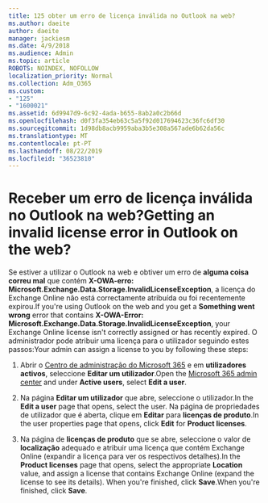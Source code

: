 ```yaml
---
title: 125 obter um erro de licença inválida no Outlook na web?
ms.author: daeite
author: daeite
manager: jackiesm
ms.date: 4/9/2018
ms.audience: Admin
ms.topic: article
ROBOTS: NOINDEX, NOFOLLOW
localization_priority: Normal
ms.collection: Adm_O365
ms.custom:
- "125"
- "1600021"
ms.assetid: 6d9947d9-6c92-4ada-b655-8ab2a0c2b66d
ms.openlocfilehash: d0f3fa354eb63c5a5f92d017694623c36fc6df30
ms.sourcegitcommit: 1d98db8acb9959aba3b5e308a567ade6b62da56c
ms.translationtype: MT
ms.contentlocale: pt-PT
ms.lasthandoff: 08/22/2019
ms.locfileid: "36523810"
---
```

# <a name="getting-an-invalid-license-error-in-outlook-on-the-web"></a><span data-ttu-id="b1e03-102">Receber um erro de licença inválida no Outlook na web?</span><span class="sxs-lookup"><span data-stu-id="b1e03-102">Getting an invalid license error in Outlook on the web?</span></span>

<span data-ttu-id="b1e03-103">Se estiver a utilizar o Outlook na web e obtiver um erro de **alguma coisa correu mal** que contém **X-OWA-erro: Microsoft.Exchange.Data.Storage.InvalidLicenseException**, a licença do Exchange Online não está correctamente atribuída ou foi recentemente expirou.</span><span class="sxs-lookup"><span data-stu-id="b1e03-103">If you're using Outlook on the web and you get a **Something went wrong** error that contains **X-OWA-Error: Microsoft.Exchange.Data.Storage.InvalidLicenseException**, your Exchange Online license isn't correctly assigned or has recently expired.</span></span> <span data-ttu-id="b1e03-104">O administrador pode atribuir uma licença para o utilizador seguindo estes passos:</span><span class="sxs-lookup"><span data-stu-id="b1e03-104">Your admin can assign a license to you by following these steps:</span></span>
  
1. <span data-ttu-id="b1e03-105">Abrir o [Centro de administração do Microsoft 365](https://portal.office.com/adminportal/home#/homepage) e em **utilizadores activos**, seleccione **Editar um utilizador**.</span><span class="sxs-lookup"><span data-stu-id="b1e03-105">Open the [Microsoft 365 admin center](https://portal.office.com/adminportal/home#/homepage) and under **Active users**, select **Edit a user**.</span></span>

2. <span data-ttu-id="b1e03-106">Na página **Editar um utilizador** que abre, seleccione o utilizador.</span><span class="sxs-lookup"><span data-stu-id="b1e03-106">In the **Edit a user** page that opens, select the user.</span></span> <span data-ttu-id="b1e03-107">Na página de propriedades de utilizador que é aberta, clique em **Editar** para **licenças de produto**.</span><span class="sxs-lookup"><span data-stu-id="b1e03-107">In the user properties page that opens, click **Edit** for **Product licenses**.</span></span>

3. <span data-ttu-id="b1e03-108">Na página de **licenças de produto** que se abre, seleccione o valor de **localização** adequado e atribuir uma licença que contém Exchange Online (expandir a licença para ver os respectivos detalhes).</span><span class="sxs-lookup"><span data-stu-id="b1e03-108">In the **Product licenses** page that opens, select the appropriate **Location** value, and assign a license that contains Exchange Online (expand the license to see its details).</span></span> <span data-ttu-id="b1e03-109">When you're finished, click **Save**.</span><span class="sxs-lookup"><span data-stu-id="b1e03-109">When you're finished, click **Save**.</span></span>
